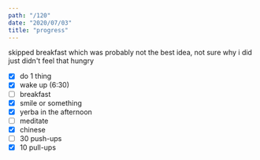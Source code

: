 ```yaml
---
path: "/120"
date: "2020/07/03"
title: "progress"
---
```


skipped breakfast which was probably not the best idea, not sure why i did just didn't feel that hungry

- [x] do 1 thing
- [x] wake up (6:30)
- [ ] breakfast
- [x] smile or something
- [x] yerba in the afternoon
- [ ] meditate
- [x] chinese
- [ ] 30 push-ups
- [x] 10 pull-ups
